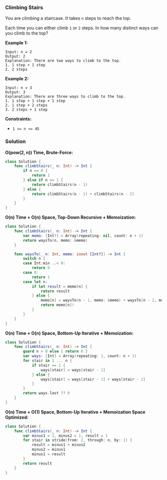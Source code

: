 
### Climbing Stairs

You are climbing a staircase. It takes `n` steps to reach the top.

Each time you can either climb `1` or `2` steps. In how many distinct ways can you climb to the top?

__Example 1:__
```
Input: n = 2
Output: 2
Explanation: There are two ways to climb to the top.
1. 1 step + 1 step
2. 2 steps
```
__Example 2:__
```
Input: n = 3
Output: 3
Explanation: There are three ways to climb to the top.
1. 1 step + 1 step + 1 step
2. 1 step + 2 steps
3. 2 steps + 1 step
```

__Constraints:__
* `1 <= n <= 45`

### Solution
__O(pow(2, n)) Time, Brute-Force:__
```swift
class Solution {
    func climbStairs(_ n: Int) -> Int {
        if n == 0 {
            return 1
        } else if n == 1 {
            return climbStairs(n - 1)
        } else {
            return climbStairs(n - 1) + climbStairs(n - 2) 
        }
    }
}
```
__O(n) Time + O(n) Space, Top-Down Recursive + Memoization:__
```swift
class Solution {
    func climbStairs(_ n: Int) -> Int {
        var memo: [Int?] = Array(repeating: nil, count: n + 1)
        return waysTo(n, memo: &memo)
    }

    func waysTo(_ n: Int, memo: inout [Int?]) -> Int {
        switch n {
        case Int.min ..< 0:
            return 0
        case 0:
            return 1
        case let n:
            if let result = memo[n] {
                return result
            } else {
                memo[n] = waysTo(n - 1, memo: &memo) + waysTo(n - 2, memo: &memo)
                return memo[n]!
            }
        }
    }
}
```
__O(n) Time + O(n) Space, Bottom-Up Iterative + Memoization:__
```swift
class Solution {
    func climbStairs(_ n: Int) -> Int {
        guard n > 0 else { return 0 }
        var ways: [Int] = Array(repeating: 1, count: n + 1)
        for stair in 1 ... n {
            if stair == 1 {
                ways[stair] = ways[stair - 1]
            } else {
                ways[stair] = ways[stair - 1] + ways[stair - 2]
            }
        }
        return ways.last ?? 0
    }
}
```
__O(n) Time + O(1) Space, Bottom-Up Iterative + Memoization Space Optimized:__
```swift
class Solution {
    func climbStairs(_ n: Int) -> Int {
        var minus1 = 1, minus2 = 1, result = 1
        for stair in stride(from: 2, through: n, by: 1) {
            result = minus1 + minus2
            minus2 = minus1
            minus1 = result
        }
        return result
    }
}
```
